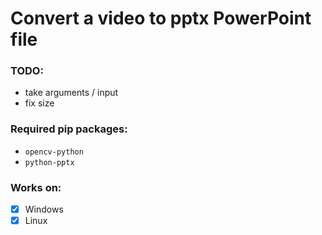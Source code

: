 # Convert a video to pptx PowerPoint file


### TODO:
- take arguments / input
- fix size


### Required pip packages:
- `opencv-python`
- `python-pptx`


### Works on:
- [X] Windows
- [X] Linux
